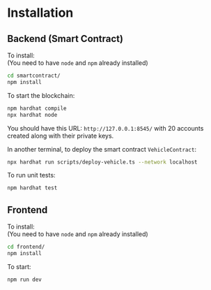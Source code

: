 # Installation

## Backend (Smart Contract)

To install:  
(You need to have `node` and `npm` already installed)
```bash
cd smartcontract/
npm install
```

To start the blockchain:  
```bash
npm hardhat compile
npx hardhat node
```

You should have this URL: `http://127.0.0.1:8545/` with 20 accounts created along with their private keys.

In another terminal, to deploy the smart contract `VehicleContract`:  
```bash
npx hardhat run scripts/deploy-vehicle.ts --network localhost
```

To run unit tests:  
```bash
npm hardhat test
```

## Frontend

To install:  
(You need to have `node` and `npm` already installed)
```bash
cd frontend/
npm install
```

To start:  
```bash
npm run dev
```